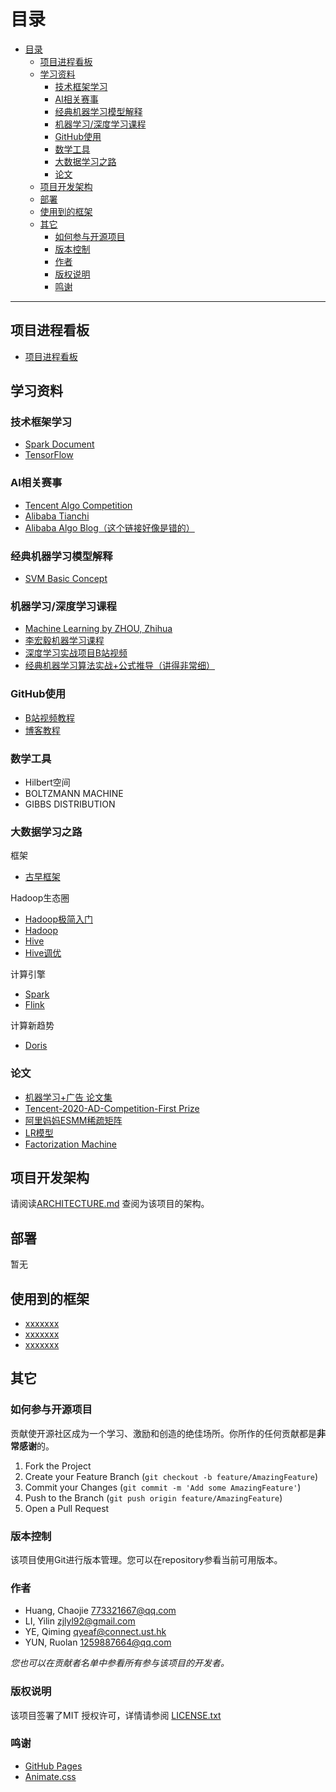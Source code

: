 # 目录

- [目录](#目录)
  - [项目进程看板](#项目进程看板)
  - [学习资料](#学习资料)
    - [技术框架学习](#技术框架学习)
    - [AI相关赛事](#ai相关赛事)
    - [经典机器学习模型解释](#经典机器学习模型解释)
    - [机器学习/深度学习课程](#机器学习深度学习课程)
    - [GitHub使用](#github使用)
    - [数学工具](#数学工具)
    - [大数据学习之路](#大数据学习之路)
    - [论文](#论文)
  - [项目开发架构](#项目开发架构)
  - [部署](#部署)
  - [使用到的框架](#使用到的框架)
  - [其它](#其它)
    - [如何参与开源项目](#如何参与开源项目)
    - [版本控制](#版本控制)
    - [作者](#作者)
    - [版权说明](#版权说明)
    - [鸣谢](#鸣谢)
--- 
## 项目进程看板
- [项目进程看板](https://www.wolai.com/qmHcP92TvxwjUNaKpj65c1?theme=light)
## 学习资料
### 技术框架学习
- [Spark Document](https://spark.apache.org/docs/latest/)
- [TensorFlow](https://www.tensorflow.org/api_docs)
### AI相关赛事
- [Tencent Algo Competition](https://algo.qq.com/archive.html)
- [Alibaba Tianchi](https://tianchi.aliyun.com/dataset)
- [Alibaba Algo Blog（这个链接好像是错的）](https://www.zuozuovera.com/)

### 经典机器学习模型解释
- [SVM Basic Concept](https://zhuanlan.zhihu.com/p/61123737)
### 机器学习/深度学习课程
- [Machine Learning by ZHOU, Zhihua](https://github.com/Mikoto10032/DeepLearning/blob/master/books/%E6%9C%BA%E5%99%A8%E5%AD%A6%E4%B9%A0%E5%91%A8%E5%BF%97%E5%8D%8E.pdf)
- [李宏毅机器学习课程](https://www.bilibili.com/video/BV1Wv411h7kN?from=search&seid=6754756197913029782&spm_id_from=333.337.0.0)
- [深度学习实战项目B站视频](https://www.bilibili.com/video/BV1ut4y1S7gP)
- [经典机器学习算法实战+公式推导（讲得非常细）](https://www.bilibili.com/video/BV1SQ4y167Bx?p=125)

### GitHub使用
- [B站视频教程](https://www.bilibili.com/video/BV1e541137Tc?share_source=copy_web)
- [博客教程](https://blog.csdn.net/qq_36667170/article/details/79085301)
### 数学工具
- Hilbert空间
- BOLTZMANN MACHINE
- GIBBS DISTRIBUTION
### 大数据学习之路

框架
- [古早框架](https://www.zuozuovera.com/archives/609/)

Hadoop生态圈
- [Hadoop极简入门](https://github.com/wangzhiwubigdata/God-Of-BigData/tree/master/Hadoop)
- [Hadoop](https://github.com/wzdnzd/bigdata-notes/tree/master/docs/%E5%A4%A7%E6%95%B0%E6%8D%AE%E6%8A%80%E6%9C%AF%E6%96%87%E6%A1%A3/01.Hadoop)
- [Hive](https://github.com/wzdnzd/bigdata-notes/tree/master/docs/%E5%A4%A7%E6%95%B0%E6%8D%AE%E6%8A%80%E6%9C%AF%E6%96%87%E6%A1%A3/03.Hive)
- [Hive调优](https://mp.weixin.qq.com/s/Eh3QQ35ticIdjqFefCTi0A)

计算引擎
- [Spark](https://github.com/wzdnzd/bigdata-notes/tree/master/docs/%E5%A4%A7%E6%95%B0%E6%8D%AE%E6%8A%80%E6%9C%AF%E6%96%87%E6%A1%A3/11.Spark)
- [Flink](https://github.com/wzdnzd/bigdata-notes/tree/master/docs/%E5%A4%A7%E6%95%B0%E6%8D%AE%E6%8A%80%E6%9C%AF%E6%96%87%E6%A1%A3/13.Flink)

计算新趋势
- [Doris](https://doris.apache.org/master/zh-CN/)

### 论文
- [机器学习+广告 论文集](https://github.com/wzhe06/Ad-papers)
- [Tencent-2020-AD-Competition-First Prize](https://github.com/guoday/Tencent2020_Rank1st)
- [阿里妈妈ESMM稀疏矩阵](https://arxiv.org/abs/1804.07931)
- [LR模型](https://people.csail.mit.edu/romer/papers/TISTRespPredAds.pdf)
- [Factorization Machine](https://www.csie.ntu.edu.tw/~b97053/paper/Rendle2010FM.pdf)



## 项目开发架构 

请阅读[ARCHITECTURE.md](https://github.com/colonel8377/hkust_machine_learning/blob/master/ARCHITECTURE.md) 查阅为该项目的架构。

## 部署

暂无

## 使用到的框架

- [xxxxxxx](https://getbootstrap.com)
- [xxxxxxx](https://jquery.com)
- [xxxxxxx](https://laravel.com)


## 其它
### 如何参与开源项目

贡献使开源社区成为一个学习、激励和创造的绝佳场所。你所作的任何贡献都是**非常感谢**的。


1. Fork the Project
2. Create your Feature Branch (`git checkout -b feature/AmazingFeature`)
3. Commit your Changes (`git commit -m 'Add some AmazingFeature'`)
4. Push to the Branch (`git push origin feature/AmazingFeature`)
5. Open a Pull Request



### 版本控制

该项目使用Git进行版本管理。您可以在repository参看当前可用版本。

### 作者

- Huang, Chaojie 773321667@qq.com
- LI, Yilin zjlyl92@gmail.com
- YE, Qiming qyeaf@connect.ust.hk
- YUN, Ruolan 1259887664@qq.com


 *您也可以在贡献者名单中参看所有参与该项目的开发者。*

### 版权说明

该项目签署了MIT 授权许可，详情请参阅 [LICENSE.txt](https://github.com/colonel8377/hkust_machine_learning/blob/main/LICENSE)

### 鸣谢

- [GitHub Pages](https://pages.github.com)
- [Animate.css](https://daneden.github.io/animate.css)

<!-- links -->
[your-project-path]:colonel8377/hkust_machine_learning



